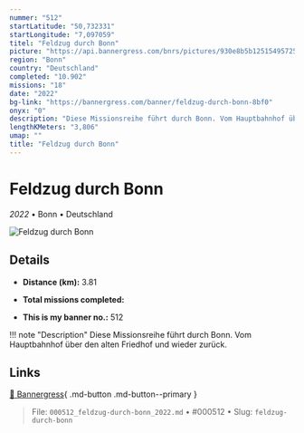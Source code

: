 ```yaml
---
nummer: "512"
startLatitude: "50,732331"
startLongitude: "7,097059"
titel: "Feldzug durch Bonn"
picture: "https://api.bannergress.com/bnrs/pictures/930e8b5b12515495725c0e0d4fcac97a"
region: "Bonn"
country: "Deutschland"
completed: "10.902"
missions: "18"
date: "2022"
bg-link: "https://bannergress.com/banner/feldzug-durch-bonn-8bf0"
onyx: "0"
description: "Diese Missionsreihe führt durch Bonn. Vom Hauptbahnhof über den alten Friedhof und wieder zurück."
lengthKMeters: "3,806"
umap: ""
title: "Feldzug durch Bonn"
---
```

# Feldzug durch Bonn

*2022* • Bonn • Deutschland

![Feldzug durch Bonn](https://api.bannergress.com/bnrs/pictures/930e8b5b12515495725c0e0d4fcac97a)

## Details
- **Distance (km):** 3.81

- **Total missions completed:** 
- **This is my banner no.:** 512


!!! note "Description"
    Diese Missionsreihe führt durch Bonn. Vom Hauptbahnhof über den alten Friedhof und wieder zurück.



## Links
[🔗 Bannergress](https://bannergress.com/banner/feldzug-durch-bonn-8bf0){ .md-button .md-button--primary }



> File: `000512_feldzug-durch-bonn_2022.md` • #000512 • Slug: `feldzug-durch-bonn`
